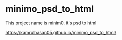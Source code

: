 # minimo_psd_to_html
This project name is minim0. it's psd to html


 https://kamrulhasan05.github.io/minimo_psd_to_html/
